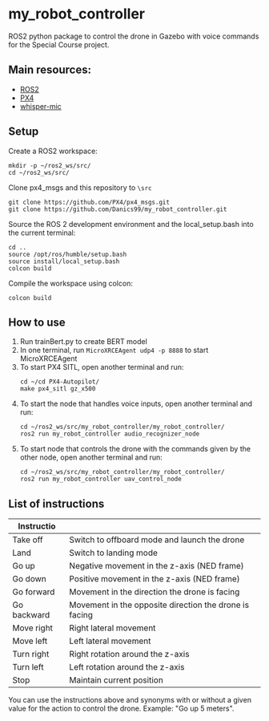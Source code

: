# my_robot_controller
ROS2 python package to control the drone in Gazebo with voice commands for the Special Course project.

## Main resources:
- [ROS2](https://docs.ros.org/en/humble/index.html)
- [PX4](https://docs.px4.io/main/en/ros/ros2_comm.html)
- [whisper-mic](https://github.com/mallorbc/whisper_mic)

## Setup
Create a ROS2 workspace:
```
mkdir -p ~/ros2_ws/src/
cd ~/ros2_ws/src/
```

Clone px4_msgs and this repository to `\src` 
```
git clone https://github.com/PX4/px4_msgs.git
git clone https://github.com/Danics99/my_robot_controller.git
```

Source the ROS 2 development environment and the local_setup.bash into the current terminal:
```
cd ..
source /opt/ros/humble/setup.bash
source install/local_setup.bash
colcon build
```

Compile the workspace using colcon:
```
colcon build
```

## How to use
1. Run trainBert.py to create BERT model
2. In one terminal, run ```MicroXRCEAgent udp4 -p 8888``` to start MicroXRCEAgent
3. To start PX4 SITL, open another terminal and run:
   ```
   cd ~/cd PX4-Autopilot/
   make px4_sitl gz_x500
   ```  
4. To start the node that handles voice inputs, open another terminal and run:
   ```
   cd ~/ros2_ws/src/my_robot_controller/my_robot_controller/
   ros2 run my_robot_controller audio_recognizer_node
    ``` 
5. To start node that controls the drone with the commands given by the other node, open another terminal and run:
    ```
    cd ~/ros2_ws/src/my_robot_controller/my_robot_controller/
    ros2 run my_robot_controller uav_control_node
    ``` 

## List of instructions
| Instructio     |                                                        |
|----------------|--------------------------------------------------------|
| Take off       | Switch to offboard mode and launch the drone           |
| Land           | Switch to landing mode                                 |
| Go up          | Negative movement in the z-axis (NED frame)            |
| Go down        | Positive movement in the z-axis (NED frame)            |
| Go forward     | Movement in the direction the drone is facing          |
| Go backward    | Movement in the opposite direction the drone is facing |
| Move right     | Right lateral movement                                 |
| Move left      | Left lateral movement                                  |
| Turn right     | Right rotation around the z-axis                       |
| Turn left      | Left rotation around the z-axis                        |
| Stop           | Maintain current position                              |

You can use the instructions above and synonyms with or without a given value for the action to control the drone. Example: "Go up 5 meters".

